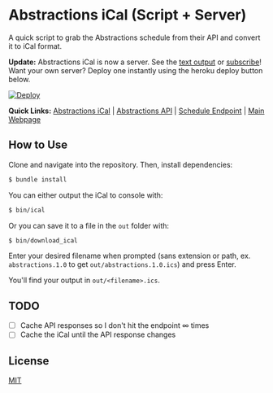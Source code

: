 # Abstractions iCal (Script + Server)

A quick script to grab the Abstractions schedule from their API and convert it to iCal format.

**Update:** Abstractions iCal is now a server. See the [text output] or [subscribe]!
Want your own server? Deploy one instantly using the heroku deploy button below.

[text output]: https://abstractions-ical.herokuapp.com/
[subscribe]: https://abstractions-ical.herokuapp.com/abstractions.ics

[![Deploy](https://www.herokucdn.com/deploy/button.svg)](https://heroku.com/deploy)

**Quick Links:** [Abstractions iCal] | [Abstractions API] | [Schedule Endpoint] | [Main Webpage]

[Abstractions iCal]: https://abstractions-ical.herokuapp.com/abstractions.ics
[Abstractions API]: http://abstractions.io/api/
[Schedule Endpoint]: http://abstractions.io/api/schedule.json
[Main Webpage]: http://abstractions.io/

## How to Use

Clone and navigate into the repository. Then, install dependencies:

```bash
$ bundle install
```

You can either output the iCal to console with:

```bash
$ bin/ical
```

Or you can save it to a file in the `out` folder with:

```bash
$ bin/download_ical
```

Enter your desired filename when prompted (sans extension or path, ex. `abstractions.1.0` to get `out/abstractions.1.0.ics`) and press Enter.

You'll find your output in `out/<filename>.ics`.

## TODO

- [ ] Cache API responses so I don't hit the endpoint ∞ times
- [ ] Cache the iCal until the API response changes

## License

[MIT](LICENSE)
